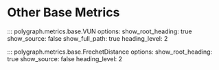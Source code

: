 # Other Base Metrics

::: polygraph.metrics.base.VUN
    options:
        show_root_heading: true
        show_source: false
        show_full_path: true
        heading_level: 2

::: polygraph.metrics.base.FrechetDistance
    options:
        show_root_heading: true
        show_source: false
        heading_level: 2

